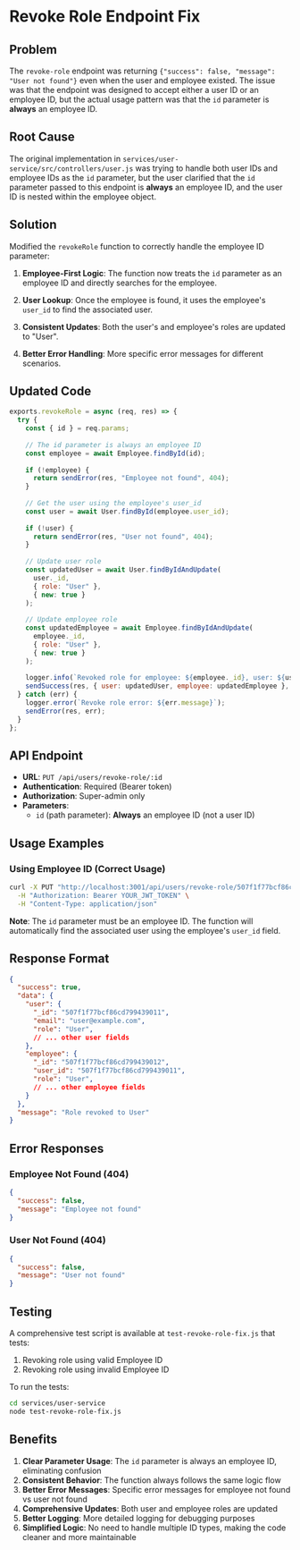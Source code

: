 # Revoke Role Endpoint Fix

## Problem
The `revoke-role` endpoint was returning `{"success": false, "message": "User not found"}` even when the user and employee existed. The issue was that the endpoint was designed to accept either a user ID or an employee ID, but the actual usage pattern was that the `id` parameter is **always** an employee ID.

## Root Cause
The original implementation in `services/user-service/src/controllers/user.js` was trying to handle both user IDs and employee IDs as the `id` parameter, but the user clarified that the `id` parameter passed to this endpoint is **always** an employee ID, and the user ID is nested within the employee object.

## Solution
Modified the `revokeRole` function to correctly handle the employee ID parameter:

1. **Employee-First Logic**: The function now treats the `id` parameter as an employee ID and directly searches for the employee.

2. **User Lookup**: Once the employee is found, it uses the employee's `user_id` to find the associated user.

3. **Consistent Updates**: Both the user's and employee's roles are updated to "User".

4. **Better Error Handling**: More specific error messages for different scenarios.

## Updated Code
```javascript
exports.revokeRole = async (req, res) => {
  try {
    const { id } = req.params;
    
    // The id parameter is always an employee ID
    const employee = await Employee.findById(id);
    
    if (!employee) {
      return sendError(res, "Employee not found", 404);
    }
    
    // Get the user using the employee's user_id
    const user = await User.findById(employee.user_id);
    
    if (!user) {
      return sendError(res, "User not found", 404);
    }
    
    // Update user role
    const updatedUser = await User.findByIdAndUpdate(
      user._id,
      { role: "User" },
      { new: true }
    );
    
    // Update employee role
    const updatedEmployee = await Employee.findByIdAndUpdate(
      employee._id,
      { role: "User" },
      { new: true }
    );
    
    logger.info(`Revoked role for employee: ${employee._id}, user: ${user._id} (${user.email || user.phone_Number})`);
    sendSuccess(res, { user: updatedUser, employee: updatedEmployee }, "Role revoked to User");
  } catch (err) {
    logger.error(`Revoke role error: ${err.message}`);
    sendError(res, err);
  }
};
```

## API Endpoint
- **URL**: `PUT /api/users/revoke-role/:id`
- **Authentication**: Required (Bearer token)
- **Authorization**: Super-admin only
- **Parameters**: 
  - `id` (path parameter): **Always** an employee ID (not a user ID)

## Usage Examples

### Using Employee ID (Correct Usage)
```bash
curl -X PUT "http://localhost:3001/api/users/revoke-role/507f1f77bcf86cd799439012" \
  -H "Authorization: Bearer YOUR_JWT_TOKEN" \
  -H "Content-Type: application/json"
```

**Note**: The `id` parameter must be an employee ID. The function will automatically find the associated user using the employee's `user_id` field.

## Response Format
```json
{
  "success": true,
  "data": {
    "user": {
      "_id": "507f1f77bcf86cd799439011",
      "email": "user@example.com",
      "role": "User",
      // ... other user fields
    },
    "employee": {
      "_id": "507f1f77bcf86cd799439012",
      "user_id": "507f1f77bcf86cd799439011",
      "role": "User",
      // ... other employee fields
    }
  },
  "message": "Role revoked to User"
}
```

## Error Responses

### Employee Not Found (404)
```json
{
  "success": false,
  "message": "Employee not found"
}
```

### User Not Found (404)
```json
{
  "success": false,
  "message": "User not found"
}
```

## Testing
A comprehensive test script is available at `test-revoke-role-fix.js` that tests:
1. Revoking role using valid Employee ID
2. Revoking role using invalid Employee ID

To run the tests:
```bash
cd services/user-service
node test-revoke-role-fix.js
```

## Benefits
1. **Clear Parameter Usage**: The `id` parameter is always an employee ID, eliminating confusion
2. **Consistent Behavior**: The function always follows the same logic flow
3. **Better Error Messages**: Specific error messages for employee not found vs user not found
4. **Comprehensive Updates**: Both user and employee roles are updated
5. **Better Logging**: More detailed logging for debugging purposes
6. **Simplified Logic**: No need to handle multiple ID types, making the code cleaner and more maintainable
